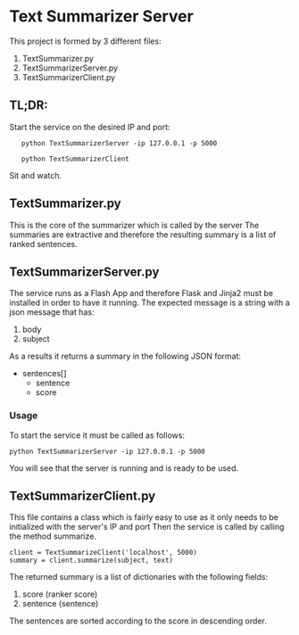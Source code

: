  # Text Summarizer Server

 This project is formed by 3 different files:

 1. TextSummarizer.py
 2. TextSummarizerServer.py
 3. TextSummarizerClient.py

 ## TL;DR:

 Start the service on the desired IP and port:
 ```
    python TextSummarizerServer -ip 127.0.0.1 -p 5000
 ```
 ```
    python TextSummarizerClient
 ```
 Sit and watch.

 ## TextSummarizer.py
 This is the core of the summarizer which is called by the server
 The summaries are extractive and therefore the resulting summary is a list of ranked sentences.

 ## TextSummarizerServer.py
 The service runs as a Flash App and therefore Flask and Jinja2 must be installed in order to have it running.
 The expected message is a string with a json message that has:

 1. body
 2. subject

 As a results it returns a summary in the following JSON format:

 - sentences[]
    - sentence
    - score

 ### Usage
 To start the service it must be called as follows:
 ```
 python TextSummarizerServer -ip 127.0.0.1 -p 5000
 ```
 You will see that the server is running and is ready to be used.

 ## TextSummarizerClient.py
 This file contains a class which is fairly easy to use as it only needs
 to be initialized with the server's IP and port
 Then the service is called by calling the method summarize.

 ```
 client = TextSummarizeClient('localhost', 5000)
 summary = client.summarize(subject, text)
 ```

 The returned summary is a list of dictionaries with the following fields:

 1. score (ranker score)
 2. sentence (sentence)

 The sentences are sorted according to the score in descending order.

